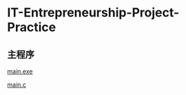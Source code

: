 # IT-Entrepreneurship-Project-Practice
## 主程序
[main.exe](https://github.com/FAMOR-FY/IT-Entrepreneurship-Project-Practice/blob/main/main.exe)

[main.c](https://github.com/FAMOR-FY/IT-Entrepreneurship-Project-Practice/blob/main/main.c)
